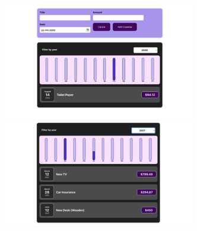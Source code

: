 ![Иллюстрация к проекту](https://github.com/batstolya/Cost-accounting/blob/main/shot.png)
![Иллюстрация к проекту](https://github.com/batstolya/Cost-accounting/blob/main/shot2.png)
